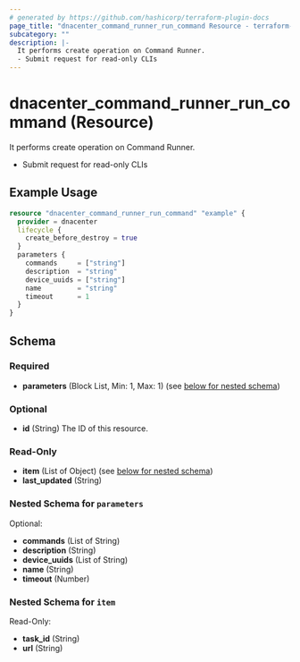 ```yaml
---
# generated by https://github.com/hashicorp/terraform-plugin-docs
page_title: "dnacenter_command_runner_run_command Resource - terraform-provider-dnacenter"
subcategory: ""
description: |-
  It performs create operation on Command Runner.
  - Submit request for read-only CLIs
---
```


# dnacenter_command_runner_run_command (Resource)

It performs create operation on Command Runner.
- Submit request for read-only CLIs

## Example Usage

```terraform
resource "dnacenter_command_runner_run_command" "example" {
  provider = dnacenter
  lifecycle {
    create_before_destroy = true
  }
  parameters {
    commands     = ["string"]
    description  = "string"
    device_uuids = ["string"]
    name         = "string"
    timeout      = 1
  }
}
```

<!-- schema generated by tfplugindocs -->
## Schema

### Required

- **parameters** (Block List, Min: 1, Max: 1) (see [below for nested schema](#nestedblock--parameters))

### Optional

- **id** (String) The ID of this resource.

### Read-Only

- **item** (List of Object) (see [below for nested schema](#nestedatt--item))
- **last_updated** (String)

<a id="nestedblock--parameters"></a>
### Nested Schema for `parameters`

Optional:

- **commands** (List of String)
- **description** (String)
- **device_uuids** (List of String)
- **name** (String)
- **timeout** (Number)


<a id="nestedatt--item"></a>
### Nested Schema for `item`

Read-Only:

- **task_id** (String)
- **url** (String)


